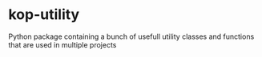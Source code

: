 # kop-utility
Python package containing a bunch of usefull utility classes and functions that are used in multiple projects
